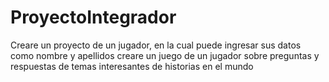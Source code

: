# ProyectoIntegrador
Creare un proyecto de un jugador, en la cual puede ingresar sus datos como nombre y apellidos 
creare un juego de un jugador sobre preguntas y respuestas de temas interesantes de historias en el mundo

